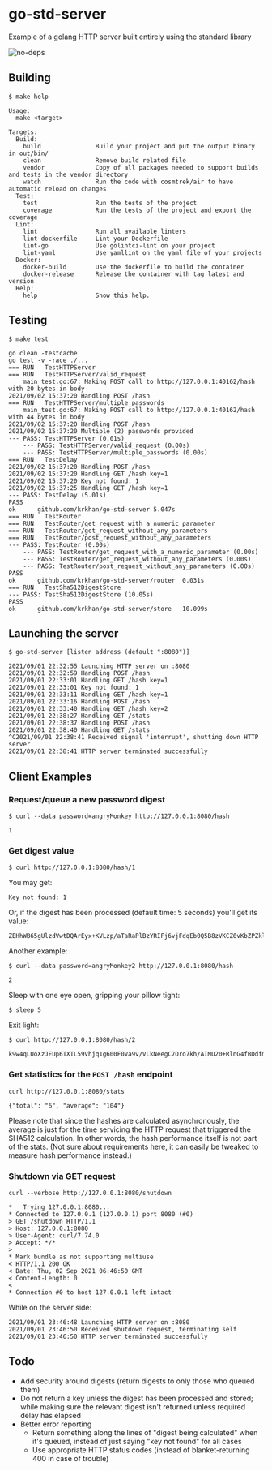 # go-std-server

Example of a golang HTTP server built entirely using the standard library

![no-deps](https://user-images.githubusercontent.com/697967/131789704-a2d6eb65-9d44-4d33-86d2-74c4e91e45f1.gif)

## Building

```
$ make help
```
```
Usage:
  make <target>

Targets:
  Build:
    build               Build your project and put the output binary in out/bin/
    clean               Remove build related file
    vendor              Copy of all packages needed to support builds and tests in the vendor directory
    watch               Run the code with cosmtrek/air to have automatic reload on changes
  Test:
    test                Run the tests of the project
    coverage            Run the tests of the project and export the coverage
  Lint:
    lint                Run all available linters
    lint-dockerfile     Lint your Dockerfile
    lint-go             Use golintci-lint on your project
    lint-yaml           Use yamllint on the yaml file of your projects
  Docker:
    docker-build        Use the dockerfile to build the container
    docker-release      Release the container with tag latest and version
  Help:
    help                Show this help.
```

## Testing
```
$ make test
```
```
go clean -testcache
go test -v -race ./...
=== RUN   TestHTTPServer
=== RUN   TestHTTPServer/valid_request
    main_test.go:67: Making POST call to http://127.0.0.1:40162/hash with 20 bytes in body
2021/09/02 15:37:20 Handling POST /hash
=== RUN   TestHTTPServer/multiple_passwords
    main_test.go:67: Making POST call to http://127.0.0.1:40162/hash with 44 bytes in body
2021/09/02 15:37:20 Handling POST /hash
2021/09/02 15:37:20 Multiple (2) passwords provided
--- PASS: TestHTTPServer (0.01s)
    --- PASS: TestHTTPServer/valid_request (0.00s)
    --- PASS: TestHTTPServer/multiple_passwords (0.00s)
=== RUN   TestDelay
2021/09/02 15:37:20 Handling POST /hash
2021/09/02 15:37:20 Handling GET /hash key=1
2021/09/02 15:37:20 Key not found: 1
2021/09/02 15:37:25 Handling GET /hash key=1
--- PASS: TestDelay (5.01s)
PASS
ok      github.com/krkhan/go-std-server 5.047s
=== RUN   TestRouter
=== RUN   TestRouter/get_request_with_a_numeric_parameter
=== RUN   TestRouter/get_request_without_any_parameters
=== RUN   TestRouter/post_request_without_any_parameters
--- PASS: TestRouter (0.00s)
    --- PASS: TestRouter/get_request_with_a_numeric_parameter (0.00s)
    --- PASS: TestRouter/get_request_without_any_parameters (0.00s)
    --- PASS: TestRouter/post_request_without_any_parameters (0.00s)
PASS
ok      github.com/krkhan/go-std-server/router  0.031s
=== RUN   TestSha512DigestStore
--- PASS: TestSha512DigestStore (10.05s)
PASS
ok      github.com/krkhan/go-std-server/store   10.099s
```

## Launching the server

```
$ go-std-server [listen address (default ":8080")]
```
```
2021/09/01 22:32:55 Launching HTTP server on :8080
2021/09/01 22:32:59 Handling POST /hash
2021/09/01 22:33:01 Handling GET /hash key=1
2021/09/01 22:33:01 Key not found: 1
2021/09/01 22:33:11 Handling GET /hash key=1
2021/09/01 22:33:16 Handling POST /hash
2021/09/01 22:33:40 Handling GET /hash key=2
2021/09/01 22:38:27 Handling GET /stats
2021/09/01 22:38:37 Handling POST /hash
2021/09/01 22:38:40 Handling GET /stats
^C2021/09/01 22:38:41 Received signal 'interrupt', shutting down HTTP server
2021/09/01 22:38:41 HTTP server terminated successfully
```

## Client Examples

### Request/queue a new password digest
```
$ curl --data password=angryMonkey http://127.0.0.1:8080/hash
```
```
1
```

### Get digest value
```
$ curl http://127.0.0.1:8080/hash/1
```

You may get:
```
Key not found: 1
```

Or, if the digest has been processed (default time: 5 seconds) you'll get its value:
```
ZEHhWB65gUlzdVwtDQArEyx+KVLzp/aTaRaPlBzYRIFj6vjFdqEb0Q5B8zVKCZ0vKbZPZklJz0Fd7su2A+gf7Q==
```

Another example:
```
$ curl --data password=angryMonkey2 http://127.0.0.1:8080/hash
```
```
2
```

Sleep with one eye open, gripping your pillow tight:
```
$ sleep 5
```

Exit light:
```
$ curl http://127.0.0.1:8080/hash/2
```
```
k9w4qLUoXzJEUp6TXTL59Vhjq1g600F0Va9v/VLkNeegC7Oro7kh/AIMU20+RlnG4fBDdfmv9qY4NHc5rF7YTw==
```

### Get statistics for the `POST /hash` endpoint
```
curl http://127.0.0.1:8080/stats
```
```
{"total": "6", "average": "104"}
```
Please note that since the hashes are calculated asynchronously, the average is just for the time servicing the HTTP request that triggered the SHA512 calculation. In other words, the hash performance itself is not part of the stats. (Not sure about requirements here, it can easily be tweaked to measure hash performance instead.)

### Shutdown via GET request
```
curl --verbose http://127.0.0.1:8080/shutdown
```
```
*   Trying 127.0.0.1:8080...
* Connected to 127.0.0.1 (127.0.0.1) port 8080 (#0)
> GET /shutdown HTTP/1.1
> Host: 127.0.0.1:8080
> User-Agent: curl/7.74.0
> Accept: */*
>
* Mark bundle as not supporting multiuse
< HTTP/1.1 200 OK
< Date: Thu, 02 Sep 2021 06:46:50 GMT
< Content-Length: 0
<
* Connection #0 to host 127.0.0.1 left intact
```

While on the server side:
```
2021/09/01 23:46:48 Launching HTTP server on :8080
2021/09/01 23:46:50 Received shutdown request, terminating self
2021/09/01 23:46:50 HTTP server terminated successfully
```

## Todo

* Add security around digests (return digests to only those who queued them)
* Do not return a key unless the digest has been processed and stored; while making sure the relevant digest isn't returned unless required delay has elapsed
* Better error reporting
  * Return something along the lines of "digest being calculated" when it's queued, instead of just saying "key not found" for all cases
  * Use appropriate HTTP status codes (instead of blanket-returning 400 in case of trouble)

